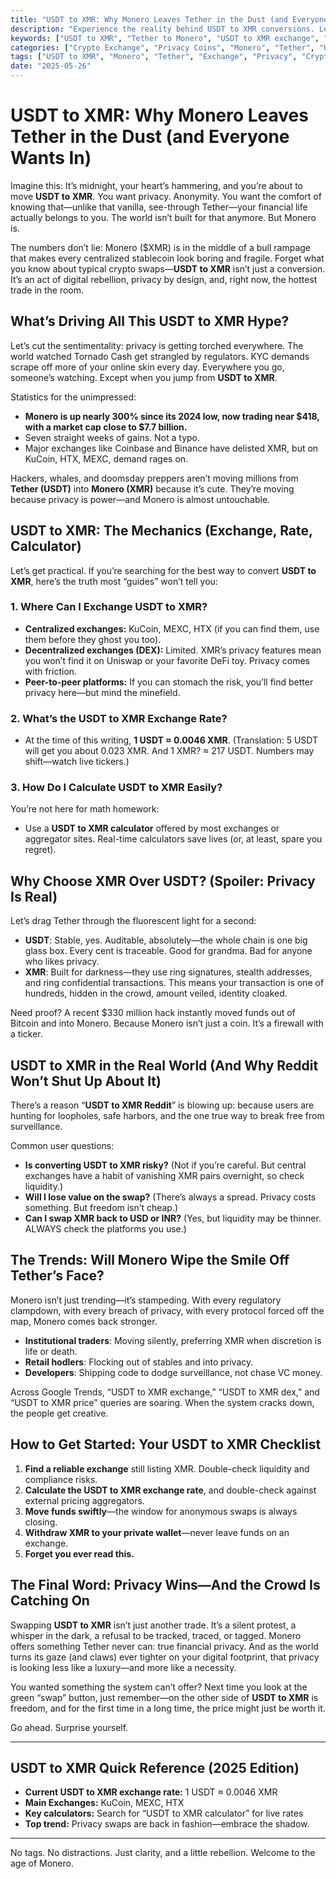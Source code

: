 ```yaml
---
title: "USDT to XMR: Why Monero Leaves Tether in the Dust (and Everyone Wants In)"
description: "Experience the reality behind USDT to XMR conversions. Learn why privacy coins like Monero are exploding in demand, how to swap Tether to XMR, up-to-date price info, calculators, and whether centralized exchanges can keep up."
keywords: ["USDT to XMR", "Tether to Monero", "USDT to XMR exchange", "USDT to XMR price", "USDT to XMR calculator", "USDT to XMR exchange rate", "USDT to XMR dex", "XMR to USD", "crypto privacy", "Monero bull run", "Tether", "Monero"]
categories: ["Crypto Exchange", "Privacy Coins", "Monero", "Tether", "USDT to XMR"]
tags: ["USDT to XMR", "Monero", "Tether", "Exchange", "Privacy", "Crypto Trends"]
date: "2025-05-26"
---
```


# USDT to XMR: Why Monero Leaves Tether in the Dust (and Everyone Wants In)

Imagine this: It’s midnight, your heart’s hammering, and you’re about to move **USDT to XMR**. You want privacy. Anonymity. You want the comfort of knowing that—unlike that vanilla, see-through Tether—your financial life actually belongs to you. The world isn’t built for that anymore. But Monero is.

The numbers don’t lie: Monero ($XMR) is in the middle of a bull rampage that makes every centralized stablecoin look boring and fragile. Forget what you know about typical crypto swaps—**USDT to XMR** isn’t just a conversion. It’s an act of digital rebellion, privacy by design, and, right now, the hottest trade in the room.

## What’s Driving All This USDT to XMR Hype?

Let’s cut the sentimentality: privacy is getting torched everywhere. The world watched Tornado Cash get strangled by regulators. KYC demands scrape off more of your online skin every day. Everywhere you go, someone’s watching. Except when you jump from **USDT to XMR**.

Statistics for the unimpressed:
- **Monero is up nearly 300% since its 2024 low, now trading near $418, with a market cap close to $7.7 billion.**
- Seven straight weeks of gains. Not a typo.
- Major exchanges like Coinbase and Binance have delisted XMR, but on KuCoin, HTX, MEXC, demand rages on. 

Hackers, whales, and doomsday preppers aren’t moving millions from **Tether (USDT)** into **Monero (XMR)** because it’s cute. They’re moving because privacy is power—and Monero is almost untouchable.

## USDT to XMR: The Mechanics (Exchange, Rate, Calculator)

Let’s get practical. If you’re searching for the best way to convert **USDT to XMR**, here’s the truth most “guides” won’t tell you:

### 1. **Where Can I Exchange USDT to XMR?**

- **Centralized exchanges:** KuCoin, MEXC, HTX (if you can find them, use them before they ghost you too).
- **Decentralized exchanges (DEX):** Limited. XMR’s privacy features mean you won’t find it on Uniswap or your favorite DeFi toy. Privacy comes with friction.
- **Peer-to-peer platforms:** If you can stomach the risk, you’ll find better privacy here—but mind the minefield.

### 2. **What’s the USDT to XMR Exchange Rate?**

- At the time of this writing, **1 USDT ≈ 0.0046 XMR**. (Translation: 5 USDT will get you about 0.023 XMR. And 1 XMR? ≈ 217 USDT. Numbers may shift—watch live tickers.)

### 3. **How Do I Calculate USDT to XMR Easily?**

You’re not here for math homework:
- Use a **USDT to XMR calculator** offered by most exchanges or aggregator sites. Real-time calculators save lives (or, at least, spare you regret).

## Why Choose XMR Over USDT? (Spoiler: Privacy Is Real)

Let’s drag Tether through the fluorescent light for a second:
- **USDT**: Stable, yes. Auditable, absolutely—the whole chain is one big glass box. Every cent is traceable. Good for grandma. Bad for anyone who likes privacy.
- **XMR**: Built for darkness—they use ring signatures, stealth addresses, and ring confidential transactions. This means your transaction is one of hundreds, hidden in the crowd, amount veiled, identity cloaked.

Need proof? A recent $330 million hack instantly moved funds out of Bitcoin and into Monero. Because Monero isn’t just a coin. It’s a firewall with a ticker.

## USDT to XMR in the Real World (And Why Reddit Won’t Shut Up About It)

There’s a reason “**USDT to XMR Reddit**” is blowing up: because users are hunting for loopholes, safe harbors, and the one true way to break free from surveillance.

Common user questions:
- **Is converting USDT to XMR risky?** (Not if you’re careful. But central exchanges have a habit of vanishing XMR pairs overnight, so check liquidity.)
- **Will I lose value on the swap?** (There’s always a spread. Privacy costs something. But freedom isn’t cheap.)
- **Can I swap XMR back to USD or INR?** (Yes, but liquidity may be thinner. ALWAYS check the platforms you use.)

## The Trends: Will Monero Wipe the Smile Off Tether’s Face?

Monero isn’t just trending—it’s stampeding. With every regulatory clampdown, with every breach of privacy, with every protocol forced off the map, Monero comes back stronger.

- **Institutional traders**: Moving silently, preferring XMR when discretion is life or death.
- **Retail hodlers**: Flocking out of stables and into privacy.
- **Developers**: Shipping code to dodge surveillance, not chase VC money.

Across Google Trends, “USDT to XMR exchange,” “USDT to XMR dex,” and “USDT to XMR price” queries are soaring. When the system cracks down, the people get creative.

## How to Get Started: Your USDT to XMR Checklist

1. **Find a reliable exchange** still listing XMR. Double-check liquidity and compliance risks. 
2. **Calculate the USDT to XMR exchange rate**, and double-check against external pricing aggregators.
3. **Move funds swiftly**—the window for anonymous swaps is always closing.
4. **Withdraw XMR to your private wallet**—never leave funds on an exchange.
5. **Forget you ever read this.**

## The Final Word: Privacy Wins—And the Crowd Is Catching On

Swapping **USDT to XMR** isn’t just another trade. It’s a silent protest, a whisper in the dark, a refusal to be tracked, traced, or tagged. Monero offers something Tether never can: true financial privacy. And as the world turns its gaze (and claws) ever tighter on your digital footprint, that privacy is looking less like a luxury—and more like a necessity.

You wanted something the system can’t offer? Next time you look at the green “swap” button, just remember—on the other side of **USDT to XMR** is freedom, and for the first time in a long time, the price might just be worth it.

Go ahead. Surprise yourself.

---

## USDT to XMR Quick Reference (2025 Edition)

- **Current USDT to XMR exchange rate:** 1 USDT ≈ 0.0046 XMR
- **Main Exchanges:** KuCoin, MEXC, HTX
- **Key calculators:** Search for “USDT to XMR calculator” for live rates
- **Top trend:** Privacy swaps are back in fashion—embrace the shadow.

---

No tags. No distractions. Just clarity, and a little rebellion. Welcome to the age of Monero.